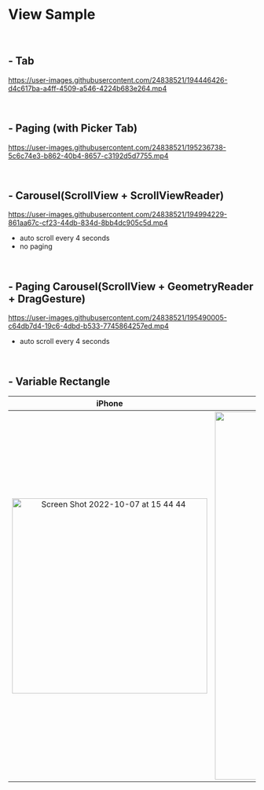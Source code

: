 # View Sample

<br>

## - Tab

https://user-images.githubusercontent.com/24838521/194446426-d4c617ba-a4ff-4509-a546-4224b683e264.mp4

<br>

## - Paging (with Picker Tab)



https://user-images.githubusercontent.com/24838521/195236738-5c6c74e3-b862-40b4-8657-c3192d5d7755.mp4



<br>

## - Carousel(ScrollView + ScrollViewReader)

https://user-images.githubusercontent.com/24838521/194994229-861aa67c-cf23-44db-834d-8bb4dc905c5d.mp4

- auto scroll every 4 seconds
- no paging

<br>

## - Paging Carousel(ScrollView + GeometryReader + DragGesture)


https://user-images.githubusercontent.com/24838521/195490005-c64db7d4-19c6-4dbd-b533-7745864257ed.mp4



- auto scroll every 4 seconds

<br>

## - Variable Rectangle

|iPhone|iPad|
|:---:|:---:|
|<img width="397" alt="Screen Shot 2022-10-07 at 15 44 44" src="https://user-images.githubusercontent.com/24838521/194484997-58344c95-2a4c-441d-a1e5-210f366721cc.png">|<img width="748" alt="Screen Shot 2022-10-07 at 15 44 33" src="https://user-images.githubusercontent.com/24838521/194484992-27139684-fc86-43c4-8cc9-10574e7a8fdc.png">|

<br>
